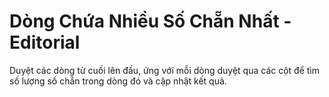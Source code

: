# Dòng Chứa Nhiều Số Chẵn Nhất - Editorial

Duyệt các dòng từ cuối lên đầu, ứng với mỗi dòng duyệt qua các cột để tìm số lượng số chẵn trong dòng đó và cập nhật kết quả.